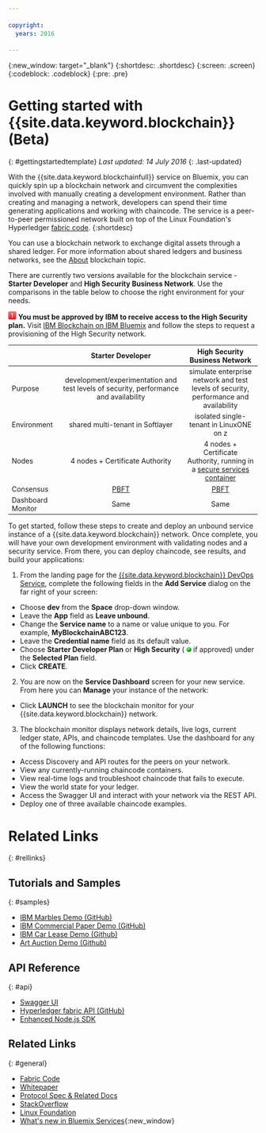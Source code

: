 ```yaml
---

copyright:
  years: 2016

---
```


{:new_window: target="_blank"}
{:shortdesc: .shortdesc}
{:screen: .screen}
{:codeblock: .codeblock}
{:pre: .pre}

# Getting started with {{site.data.keyword.blockchain}} (Beta)
{: #gettingstartedtemplate}
*Last updated: 14 July 2016*
{: .last-updated}

With the {{site.data.keyword.blockchainfull}} service on Bluemix, you can quickly spin up a blockchain network and circumvent the complexities involved with manually creating a development environment.  Rather than creating and managing a network, developers can spend their time generating applications and working with chaincode.  The service is a peer-to-peer permissioned network built on top of the Linux Foundation's Hyperledger [fabric code](https://github.com/hyperledger/fabric).
{:shortdesc}

You can use a blockchain network to exchange digital assets through a shared ledger. For more information about shared ledgers and business networks, see the [About](ibmblockchain_overview.html) blockchain topic.

There are currently two versions available for the blockchain service - **Starter Developer** and **High Security Business Network**.  Use the comparisons in the table below to choose the right environment for your needs.

![](images/red_alert.png) **You must be approved by IBM to receive access to the High Security plan.**  Visit [IBM Blockchain on IBM Bluemix](http://www-stage.watson.ibm.com/files/blockchain/bluemix.html) and follow the steps to request a provisioning of the High Security network.

|                           | Starter Developer               | High Security Business Network  |
| ------------------------- |:--------------------------:|:-----:|
| Purpose   |  development/experimentation and test levels of security, performance and availability  |  simulate enterprise network and test levels of security, performance and availability |
| Environment     | shared multi-tenant in Softlayer| isolated single-tenant in LinuxONE on z |
| Nodes     | 4 nodes + Certificate Authority     | 4 nodes + Certificate Authority, running in a [secure services container](etn_ssc.html)|
| Consensus  |  [PBFT](etn_pbft.html)    |    [PBFT](etn_pbft.html) |
| Dashboard Monitor | Same | Same |
 


To get started, follow these steps to create and deploy an unbound service instance of a {{site.data.keyword.blockchain}} network.  Once complete, you will have your own development environment with validating nodes and a security service. From there, you can deploy chaincode, see results, and build your applications:

1. From the landing page for the [{{site.data.keyword.blockchain}} DevOps Service](https://console.ng.bluemix.net/catalog/services/blockchain/), complete the following fields in the **Add Service** dialog on the far right of your screen:
  - Choose **dev** from the **Space** drop-down window.
  - Leave the **App** field as **Leave unbound**.
  - Change the **Service name** to a name or value unique to you.  For example, **MyBlockchainABC123**.
  - Leave the **Credential name** field as its default value.
  - Choose **Starter Developer Plan** or **High Security** ( ![](images/green_dot.png) if approved) under the **Selected Plan** field.
  - Click **CREATE**.
2.  You are now on the **Service Dashboard** screen for your new service.  From here you can **Manage** your instance of the network:
  - Click **LAUNCH** to see the blockchain monitor for your {{site.data.keyword.blockchain}} network.
3.  The blockchain monitor displays network details, live logs, current ledger state, APIs, and chaincode templates.  Use the dashboard for any of the following functions:
  - Access Discovery and API routes for the peers on your network.
  - View any currently-running chaincode containers.
  - View real-time logs and troubleshoot chaincode that fails to execute.
  - View the world state for your ledger.
  - Access the Swagger UI and interact with your network via the REST API.
  - Deploy one of three available chaincode examples.


# Related Links
{: #rellinks}
## Tutorials and Samples
{: #samples}
* [IBM Marbles Demo (GitHub)](https://github.com/IBM-Blockchain/marbles)
* [IBM Commercial Paper Demo (GitHub)](https://github.com/IBM-Blockchain/cp-web#readme)
* [IBM Car Lease Demo (Github)](https://github.com/IBM-Blockchain/car-lease-demo/blob/master/README.md)
* [Art Auction Demo (Github)](https://github.com/ITPeople-Blockchain/auction)

## API Reference
{: #api}
* [Swagger UI](https://obc-service-broker-staging.stage1.mybluemix.net/swagger)
* [Hyperledger fabric API (GitHub)](https://github.com/hyperledger/fabric/tree/master/docs/API)
* [Enhanced Node.js SDK](https://github.com/hyperledger/fabric/tree/master/sdk/node)

## Related Links
{: #general}
* [Fabric Code](https://github.com/hyperledger/fabric)
* [Whitepaper](https://github.com/hyperledger/hyperledger/wiki/Whitepaper-WG)
* [Protocol Spec & Related Docs](https://github.com/hyperledger/fabric/tree/master/docs)
* [StackOverflow](http://stackoverflow.com/questions/tagged/hyperledger)
* [Linux Foundation](https://www.hyperledger.org/)
* [What's new in Bluemix Services](http://www.ng.bluemix.net/docs/whatsnew/index.html#services_category){:new_window}


<!--
[Bluemix Pricing Sheet](https://console.ng.bluemix.net/pricing/)
[IBM Bluemix Prerequisites](https://developer.ibm.com/bluemix/support/#prereqs) -->
